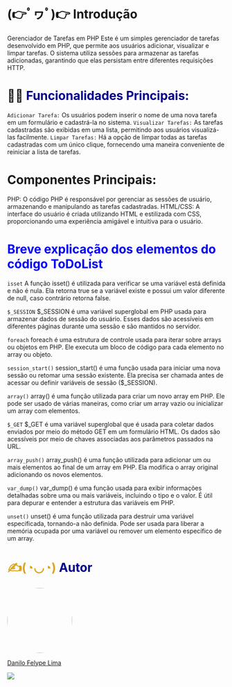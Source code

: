 # (👉ﾟヮﾟ)👉 Introdução
Gerenciador de Tarefas em PHP
Este é um simples gerenciador de tarefas desenvolvido em PHP, que permite aos usuários adicionar, visualizar e limpar tarefas. O sistema utiliza sessões para armazenar as tarefas adicionadas, garantindo que elas persistam entre diferentes requisições HTTP.

# 🔨🧐<span style="color: darkblue"> **Funcionalidades Principais:** </span>
``Adicionar Tarefa:`` Os usuários podem inserir o nome de uma nova tarefa em um formulário e cadastrá-la no sistema.
``Visualizar Tarefas:`` As tarefas cadastradas são exibidas em uma lista, permitindo aos usuários visualizá-las facilmente.
``Limpar Tarefas:`` Há a opção de limpar todas as tarefas cadastradas com um único clique, fornecendo uma maneira conveniente de reiniciar a lista de tarefas.
# Componentes Principais:
PHP: O código PHP é responsável por gerenciar as sessões de usuário, armazenando e manipulando as tarefas cadastradas.
HTML/CSS: A interface do usuário é criada utilizando HTML e estilizada com CSS, proporcionando uma experiência amigável e intuitiva para o usuário.

# <span style="color: Goldenrod"></span> <span style="color: blue">**Breve explicação dos elementos do código** ToDoList</span>

``isset``
A função isset() é utilizada para verificar se uma variável está definida e não é nula. Ela retorna true se a variável existe e possui um valor diferente de null, caso contrário retorna false.

``$_SESSION``
$_SESSION é uma variável superglobal em PHP usada para armazenar dados de sessão do usuário. Esses dados são acessíveis em diferentes páginas durante uma sessão e são mantidos no servidor.

``foreach``
foreach é uma estrutura de controle usada para iterar sobre arrays ou objetos em PHP. Ele executa um bloco de código para cada elemento no array ou objeto.

``session_start()``
session_start() é uma função usada para iniciar uma nova sessão ou retomar uma sessão existente. Ela precisa ser chamada antes de acessar ou definir variáveis de sessão ($_SESSION).

``array()``
array() é uma função utilizada para criar um novo array em PHP. Ele pode ser usado de várias maneiras, como criar um array vazio ou inicializar um array com elementos.

``$_GET``
$_GET é uma variável superglobal que é usada para coletar dados enviados por meio do método GET em um formulário HTML. Os dados são acessíveis por meio de chaves associadas aos parâmetros passados na URL.

``array_push()``
array_push() é uma função utilizada para adicionar um ou mais elementos ao final de um array em PHP. Ela modifica o array original adicionando os novos elementos.

``var_dump()``
var_dump() é uma função usada para exibir informações detalhadas sobre uma ou mais variáveis, incluindo o tipo e o valor. É útil para depurar e entender a estrutura das variáveis em PHP.

``unset()``
unset() é uma função utilizada para destruir uma variável especificada, tornando-a não definida. Pode ser usada para liberar a memória ocupada por uma variável ou remover um elemento específico de um array.

# <span style="color: Goldenrod">✍️(◔◡◔)</span> <span style="color: darkblue"> **Autor** </span>

<img style="border-radius: 50%" src="https://avatars.githubusercontent.com/u/127853755?s=400&u=0258f87ad131f48ebda0ce59c807b8ef147ae6a5&v=4" width="150px">

[Danilo Felype Lima](https://github.com/DaniloFelype)

<p align="left">
  <a href="mailto:danilo87651@gmail.com" alt="Gmail">
  <img src="https://img.shields.io/badge/-Gmail-FF0000?style=flat-square&labelColor=FF0000&logo=gmail&logoColor=white&link=LINK-DO-SEU-GMAIL" /></a>
  </p>
